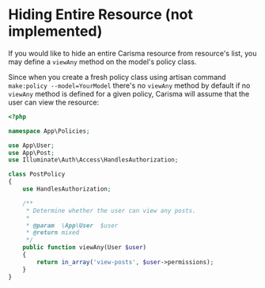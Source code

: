 # Hiding Entire Resource (not implemented)

If you would like to hide an entire Carisma resource from resource's list, you may define a `viewAny` method on the model's policy class. 

Since when you create a fresh policy class using artisan command `make:policy --model=YourModel` there's no `viewAny` method by default if no `viewAny` method is defined for a given policy, Carisma will assume that the user can view the resource:

```php
<?php

namespace App\Policies;

use App\User;
use App\Post;
use Illuminate\Auth\Access\HandlesAuthorization;

class PostPolicy
{
    use HandlesAuthorization;

    /**
     * Determine whether the user can view any posts.
     *
     * @param  \App\User  $user
     * @return mixed
     */
    public function viewAny(User $user)
    {
        return in_array('view-posts', $user->permissions);
    }
}
```

